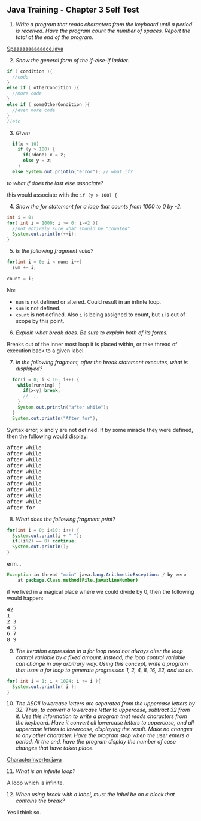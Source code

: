 ## Java Training - Chapter 3 Self Test

  1) _Write a program that reads characters from the keyboard until a period is received.
     Have the program count the number of spaces. Report the total at the end of the program._

[Spaaaaaaaaaaace.java](../src/main/java/ch3/Spaaaaaaaaaaace.java)

	
  2) _Show the general form of the *if-else-if* ladder._
  
  ```java
  if ( condition ){
  	//code
  }
  else if ( otherCondition ){
  	//more code
  }
  else if ( someOtherCondition ){
  	//even more code
 }
 //etc
 ```  
  
  3) _Given_
```java
  if(x < 10)
    if (y > 100) {
      if(!done) x = z;
      else y = z;
    }
  else System.out.println("error"); // what if?
```  

_to what if does the last *else* associate?_

this would associate with the `if (y > 100) {`
    
    
  4) _Show the *for* statement for a loop that counts from 1000 to 0 by -2._
  
  ```java
  int i = 0;
  for( int i = 1000; i >= 0; i-=2 ){
  	//not entirely sure what should be "counted"
  	System.out.println(++i);
  }
  ```
   
  5) _Is the following fragment valid?_

```java
for(int i = 0; i < num; i++)
  sum += i;
  
count = i;
```

No:
  * `num` is not defined or altered. Could result in an infinte loop.
  * `sum` is not defined.
  * `count` is not defined. Also `i` is being assigned to count, but `i` is out of scope by this point.
     
  6) _Explain what *break* does. Be sure to explain both of its forms._
  
  Breaks out of the inner most loop it is placed within, or take thread of execution back to a given label.
  
    
  7) _In the following fragment, after the *break* statement executes, what is displayed?_
  
```java
  for(i = 0; i < 10; i++) {
    while(running) {
      if(x<y) break;
      // ...
    }
    System.out.println("after while");
  }
  System.out.println("After for");
```

Syntax error, x and y are not defined. If by some miracle they were defined, then the following would display:
<pre>
after while
after while
after while
after while
after while
after while
after while
after while
after while
after while
After for
</pre>


  8) _What does the following fragment print?_
  
```java
for(int i = 0; i<10; i++) {
  System.out.print(i + " ");
  if((i%2) == 0) continue;
  System.out.println();
}
```

erm...
```java
Exception in thread "main" java.lang.ArithmeticException: / by zero
	at package.Class.method(File.java:lineNumber)
```
if we lived in a magical place where we could divide by 0, then the following would happen:
<pre>
42 
1 
2 3 
4 5 
6 7 
8 9 </pre>


  9) _The iteration expression in a *for* loop need not always alter the loop control
    variable by a fixed amount. Instead, the loop control variable can change in any
    arbitrary way. Using this concept, write a program that uses a *for* loop to
    generate progression 1, 2, 4, 8, 16, 32, and so on._
    
```java
for( int i = 1; i < 1024; i += i ){
  System.out.println( i );
}
```
 
  10) _The ASCII lowercase letters are separated from the uppercase letters by 32. Thus,
     to convert a lowercase letter to uppercase, subtract 32 from it. Use this information
     to write a program that reads characters from the keyboard. Have it convert all
     lowercase letters to uppercase, and all uppercase letters to lowercase, displaying
     the result. Make no changes to any other character. Have the program stop when the
     user enters a period. At the end, have the program display the number of case changes
     that have taken place._

[CharacterInverter.java](../src/main/java/ch3/CharacterInverter.java)
  
  11) _What is an infinite loop?_
  
 A loop which is infinite.
  
    
  12) _When using *break* with a label, must the label be on a block that contains the *break*?_
  
Yes i think so.  
 
